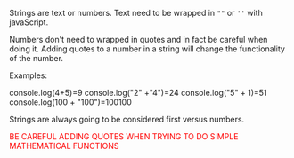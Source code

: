 Strings are text or numbers. Text need to be wrapped in `""` or `''` with javaScript.

Numbers don't need to wrapped in quotes and in fact be careful when doing it. Adding quotes to a number in a string will change the functionality of the number.

Examples:

console.log(4+5)=9
console.log("2" +"4")=24
console.log("5" + 1)=51
console.log(100 + "100")=100100

Strings are always going to be considered first versus numbers.

<p style ="color: red">BE CAREFUL ADDING QUOTES WHEN TRYING TO DO SIMPLE MATHEMATICAL FUNCTIONS</p>

 

